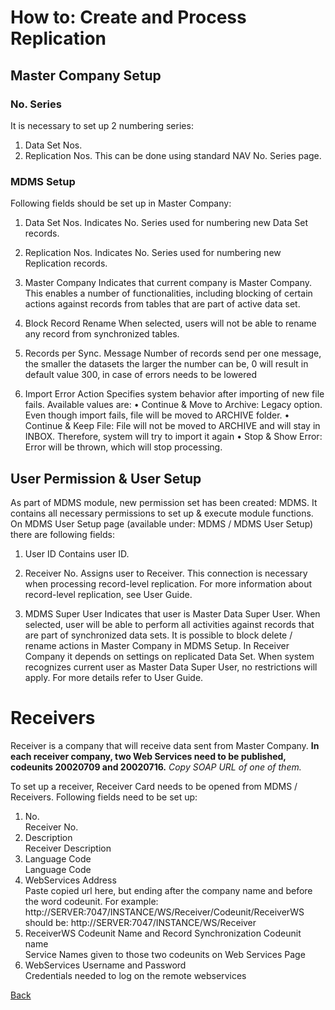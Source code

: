 # How to: Create and Process Replication
## Master Company Setup
### No. Series
It is necessary to set up 2 numbering series:
1.	Data Set Nos.
2.	Replication Nos.
This can be done using standard NAV No. Series page.
### MDMS Setup
Following fields should be set up in Master Company:
1.	Data Set Nos.
Indicates No. Series used for numbering new Data Set records.

2.	Replication Nos.
Indicates No. Series used for numbering new Replication records.

3.	Master Company
Indicates that current company is Master Company. This enables a number of functionalities, including blocking of certain actions against records from tables that are part of active data set.

4.	Block Record Rename
When selected, users will not be able to rename any record from synchronized tables.

5.	Records per Sync. Message
Number of records send per one message, the smaller the datasets the larger the number can be, 0 will result in default value 300, in case of errors needs to be lowered

6.	Import Error Action
Specifies system behavior after importing of new file fails. Available values are:
•	Continue & Move to Archive: Legacy option. Even though import fails, file will be moved to ARCHIVE folder.
•	Continue & Keep File: File will not be moved to ARCHIVE and will stay in INBOX. Therefore, system will try to import it again 
•	Stop & Show Error: Error will be thrown, which will stop processing.

## User Permission & User Setup
As part of MDMS module, new permission set has been created: MDMS. It contains all necessary permissions to set up & execute module functions.
On MDMS User Setup page (available under: MDMS / MDMS User Setup) there are following fields:
1.	User ID
Contains user ID. 

2.	Receiver No.
Assigns user to Receiver. This connection is necessary when processing record-level replication. For more information about record-level replication, see User Guide.

3.	MDMS Super User
Indicates that user is Master Data Super User. When selected, user will be able to perform all activities against records that are part of synchronized data sets. It is possible to block delete / rename actions in Master Company in MDMS Setup. In Receiver Company it depends on settings on replicated Data Set. When system recognizes current user as Master Data Super User, no restrictions will apply. For more details refer to User Guide. 

#	Receivers
Receiver is a company that will receive data sent from Master Company.
**In each receiver company, two Web Services need to be published, codeunits 20020709 and 20020716.**
*Copy SOAP URL of one of them.*

To set up a receiver, Receiver Card needs to be opened from MDMS / Receivers.
Following fields need to be set up:
1.	No.  
    Receiver No.
2.	Description  
    Receiver Description  
3.	Language Code  
    Language Code
4.	WebServices Address  
    Paste copied url here, but ending after the company name and before the word codeunit. For example:
http://SERVER:7047/INSTANCE/WS/Receiver/Codeunit/ReceiverWS should be:
http://SERVER:7047/INSTANCE/WS/Receiver
5.	ReceiverWS Codeunit Name and Record Synchronization Codeunit name  
    Service Names given to those two codeunits on Web Services Page 
6.	WebServices Username and Password  
    Credentials needed to log on the remote webservices

[Back](master-data-management-system-mdms.md)